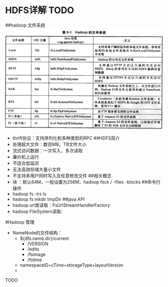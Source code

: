 # HDFS详解 TODO

##hadoop 文件系统
![hadoop文件系统](images/hadoop文件系统.bmp)
- thrift协议：支持序列化和多种类型的RPC
##HDFS简介
- 处理超大文件：数百MB，TB文件大小
- 流式访问数据：一次写入，多次读取
- 廉价机上运行
- 不适合低延迟
- 无法高效存储大量小文件
- 不支持多用户同时写入及任意修改文件
##相关概念
- 块 ：默认64M，一般设置为256M，hadoop fsck / -files -blocks
##命令行操作
- hadoop fs -lrs ls
- hadoop fs mkdir tmpDir
##java API
- hadoop url类读取：FsUrlStreamHandlerFactory
- hadoop FileSystem读取:


#Hadoop 管理
- NameNode的文件结构：
    - ${dfs.name.dir}/current
        - /VERSION
        - /edits
        - /fsimage
        - /fstime
    - namespaceID+cTime+storageType+layoutVersion
    - 

TODO


